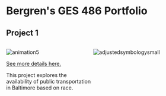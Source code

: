 # Bergren's GES 486 Portfolio

## Project 1

<!--This is the first row of projects -->
<div style="display:table-row; width:100%; table-layout: fixed">
<div style="display: table-cell; width:370px; margin-right:3px" markdown="1">

![animation5](https://user-images.githubusercontent.com/42807663/50058939-e9e94800-014d-11e9-873a-cc8375aa4a10.gif)


[See more details here.](https://bergren1.github.io/Project1/)

This project explores the availability of public transportation in Baltimore based on race.

</div>

<div style="display: table-cell; width:370px" markdown="1">

  
![adjustedsymbologysmall](https://user-images.githubusercontent.com/42807663/50058298-447da680-0144-11e9-857b-ab5f9f6aefff.jpg)

</div>
</div>
